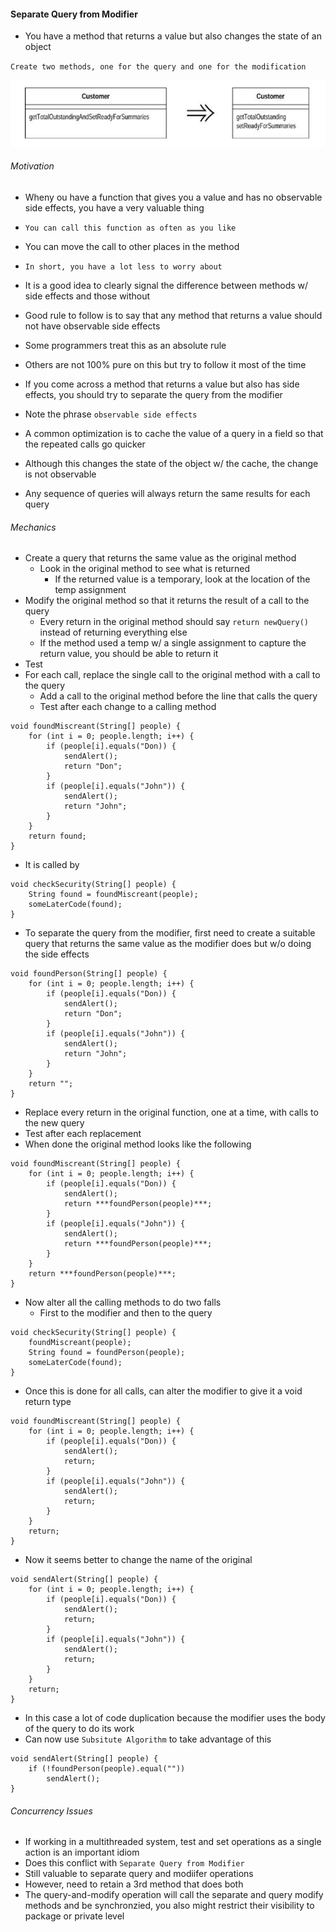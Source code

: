 #### Separate Query from Modifier

- You have a method that returns a value but also changes the state of an object

`Create two methods, one for the query and one for the modification`

![](images/figure-1.png)

###### Motivation

- Wheny ou have a function that gives you a value and has no observable side effects, you have a very valuable thing
- `You can call this function as often as you like`
- You can move the call to other places in the method
- `In short, you have a lot less to worry about`

- It is a good idea to clearly signal the difference between methods w/ side effects and those without
- Good rule to follow is to say that any method that returns a value should not have observable side effects
- Some programmers treat this as an absolute rule
- Others are not 100% pure on this but try to follow it most of the time

- If you come across a method that returns a value but also has side effects, you should try to separate the query from the modifier

- Note the phrase `observable side effects`
- A common optimization is to cache the value of a query in a field so that the repeated calls go quicker
- Although this changes the state of the object w/ the cache, the change is not observable
- Any sequence of queries will always return the same results for each query

###### Mechanics

* Create a query that returns the same value as the original method
    * Look in the original method to see what is returned
        * If the returned value is a temporary, look at the location of the temp assignment
* Modify the original method so that it returns the result of a call to the query
    * Every return in the original method should say `return newQuery()` instead of returning everything else
    * If the method used a temp w/ a single assignment to capture the return value, you should be able to return it
* Test
* For each call, replace the single call to the original method with a call to the query
    * Add a call to the original method before the line that calls the query
    * Test after each change to a calling method

```
void foundMiscreant(String[] people) {
    for (int i = 0; people.length; i++) {
        if (people[i].equals("Don)) {
            sendAlert();
            return "Don";
        }
        if (people[i].equals("John")) {
            sendAlert();
            return "John";
        }
    }
    return found;
}
```

- It is called by

```
void checkSecurity(String[] people) {
    String found = foundMiscreant(people);
    someLaterCode(found);
}
```

- To separate the query from the modifier, first need to create a suitable query that returns the same value as the modifier does but w/o doing the side effects

```
void foundPerson(String[] people) {
    for (int i = 0; people.length; i++) {
        if (people[i].equals("Don)) {
            sendAlert();
            return "Don";
        }
        if (people[i].equals("John")) {
            sendAlert();
            return "John";
        }
    }
    return "";
}
```

- Replace every return in the original function, one at a time, with calls to the new query
- Test after each replacement
- When done the original method looks like the following

```
void foundMiscreant(String[] people) {
    for (int i = 0; people.length; i++) {
        if (people[i].equals("Don)) {
            sendAlert();
            return ***foundPerson(people)***;
        }
        if (people[i].equals("John")) {
            sendAlert();
            return ***foundPerson(people)***;
        }
    }
    return ***foundPerson(people)***;
}
```

- Now alter all the calling methods to do two falls
    * First to the modifier and then to the query

```
void checkSecurity(String[] people) {
    foundMiscreant(people);
    String found = foundPerson(people);
    someLaterCode(found);
}
```

- Once this is done for all calls, can alter the modifier to give it a void return type

```
void foundMiscreant(String[] people) {
    for (int i = 0; people.length; i++) {
        if (people[i].equals("Don)) {
            sendAlert();
            return;
        }
        if (people[i].equals("John")) {
            sendAlert();
            return;
        }
    }
    return;
}
```

- Now it seems better to change the name of the original

```
void sendAlert(String[] people) {
    for (int i = 0; people.length; i++) {
        if (people[i].equals("Don)) {
            sendAlert();
            return;
        }
        if (people[i].equals("John")) {
            sendAlert();
            return;
        }
    }
    return;
}
```

- In this case a lot of code duplication because the modifier uses the body of the query to do its work
- Can now use `Subsitute Algorithm` to take advantage of this

```
void sendAlert(String[] people) {
    if (!foundPerson(people).equal(""))
        sendAlert();
}
```

###### Concurrency Issues

- If working in a multithreaded system, test and set operations as a single action is an important idiom
- Does this conflict with `Separate Query from Modifier`
- Still valuable to separate query and modiifer operations
- However, need to retain a 3rd method that does both
- The query-and-modify operation will call the separate and query modify methods and be synchronzied, you also might restrict their visibility to package or private level